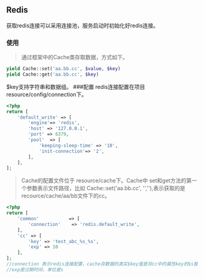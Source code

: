 ## Redis
获取redis连接可以采用连接池，服务启动时初始化好redis连接。

### 使用
> 通过框架中的Cache类存取数据，方式如下。

``` php
yield Cache::set('aa.bb.cc', $value, $key)
yield Cache::get('aa.bb.cc', $key)
```

$key支持字符串和数据组。
###配置
redis连接配置在项目 resource/config/connection下。
``` php
<?php
return [
    'default_write' => [
        'engine'=> 'redis',
        'host' => '127.0.0.1',
        'port' => 6379,
        'pool'  => [
            'keeping-sleep-time' => '10',
            'init-connection'=> '2',
        ],
    ],
];
```

> Cache的配置文件位于 resource/cache下。Cache中 set和get方法的第一个参数表示文件路径，比如 Cache::set('aa.bb.cc', '',''),表示获取的是recource/cache/aa/bb文件下的cc。

``` php
<?php
return [
    'common'           => [
        'connection'    => 'redis.default_write',
    ],
    'cc' => [
        'key' => 'test_abc_%s_%s',
        'exp' => 10
    ],
];
//connection 表示redis连接配置，cache存数据的真实$key值是将cc中的属性key的$s替换成用户使用时传入的key的字符串，
//exp是过期时间，单位是s
```


